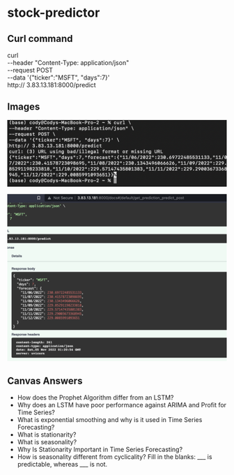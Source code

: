 # stock-predictor

## Curl command

curl \
--header "Content-Type: application/json" \
--request POST \
--data '{"ticker":"MSFT", "days":7}' \
http:// 3.83.13.181:8000/predict

## Images

![image](img/curl_command.png)

![image](img/gui_command.png)

## Canvas Answers
- How does the Prophet Algorithm differ from an LSTM?
- Why does an LSTM have poor performance against ARIMA and Profit for Time Series?
- What is exponential smoothing and why is it used in Time Series Forecasting?
- What is stationarity? 
- What is seasonality? 
- Why Is Stationarity Important in Time Series Forecasting?
- How is seasonality different from cyclicality? Fill in the blanks:
___ is predictable, whereas ___ is not.